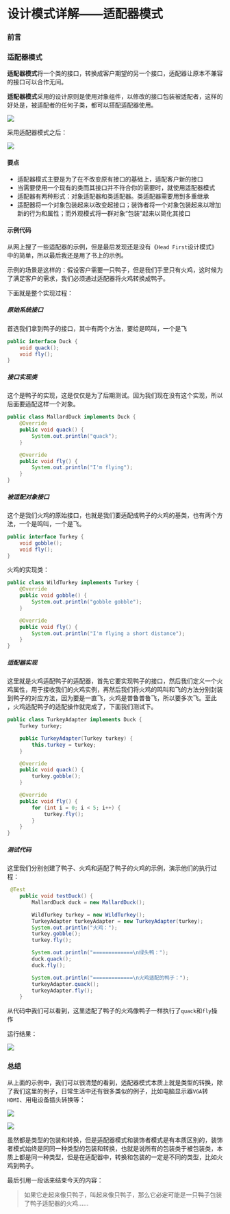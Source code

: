 # 设计模式详解——适配器模式

### 前言



### 适配器模式

**适配器模式**将一个类的接口，转换成客户期望的另一个接口，适配器让原本不兼容的接口可以合作无间。

**适配器模式**采用的设计原则是使用对象组件，以修改的接口包装被适配者，这样的好处是，被适配者的任何子类，都可以搭配适配器使用。

![](
https://syske-pic-bed.oss-cn-hangzhou.aliyuncs.com/imgs/images/20211013131240.png)

采用适配器模式之后：

![](
https://syske-pic-bed.oss-cn-hangzhou.aliyuncs.com/imgs/images/20211013131317.png)

#### 要点

- 适配器模式主要是为了在不改变原有接口的基础上，适配客户新的接口
- 当需要使用一个现有的类而其接口并不符合你的需要时，就使用适配器模式
- 适配器有两种形式：对象适配器和类适配器。类适配器需要用到多重继承
- 适配器将一个对象包装起来以改变起接口；装饰者将一个对象包装起来以增加新的行为和属性；而外观模式将一群对象“包装”起来以简化其接口



#### 示例代码

从网上搜了一些适配器的示例，但是最后发现还是没有《`Head First`设计模式》中的简单，所以最后我还是用了书上的示例。

示例的场景是这样的：假设客户需要一只鸭子，但是我们手里只有火鸡，这时候为了满足客户的需求，我们必须通过适配器将火鸡转换成鸭子。

下面就是整个实现过程：

##### 原始系统接口

首选我们拿到鸭子的接口，其中有两个方法，要给是鸣叫，一个是飞

```java
public interface Duck {
    void quack();
    void fly();
}
```

##### 接口实现类

这个是鸭子的实现，这是仅仅是为了后期测试。因为我们现在没有这个实现，所以后面要适配这样一个对象。

```java
public class MallardDuck implements Duck {
    @Override
    public void quack() {
        System.out.println("quack");
    }

    @Override
    public void fly() {
        System.out.println("I'm flying");
    }
}
```

##### 被适配对象接口

这个是我们火鸡的原始接口，也就是我们要适配成鸭子的火鸡的基类，也有两个方法，一个是鸣叫，一个是飞。

```java
public interface Turkey {
    void gobble();
    void fly();
}
```

火鸡的实现类：

```java
public class WildTurkey implements Turkey {
    @Override
    public void gobble() {
        System.out.println("gobble gobble");
    }

    @Override
    public void fly() {
        System.out.println("I'm flying a short distance");
    }
}
```

##### 适配器实现

这里就是火鸡适配鸭子的适配器，首先它要实现鸭子的接口，然后我们定义一个火鸡属性，用于接收我们的火鸡实例，再然后我们将火鸡的鸣叫和飞的方法分别封装到鸭子的对应方法，因为要是一直飞，火鸡是普鲁普鲁飞，所以要多次飞。至此 ，火鸡适配鸭子的适配操作就完成了，下面我们测试下。

```java
public class TurkeyAdapter implements Duck {
    Turkey turkey;

    public TurkeyAdapter(Turkey turkey) {
        this.turkey = turkey;
    }

    @Override
    public void quack() {
        turkey.gobble();
    }

    @Override
    public void fly() {
        for (int i = 0; i < 5; i++) {
            turkey.fly();
        }
    }
}
```

##### 测试代码

这里我们分别创建了鸭子、火鸡和适配了鸭子的火鸡的示例，演示他们的执行过程：

```java
 @Test
    public void testDuck() {
        MallardDuck duck = new MallardDuck();

        WildTurkey turkey = new WildTurkey();
        TurkeyAdapter turkeyAdapter = new TurkeyAdapter(turkey);
        System.out.println("火鸡：");
        turkey.gobble();
        turkey.fly();

        System.out.println("=============\n绿头鸭：");
        duck.quack();
        duck.fly();

        System.out.println("=============\n火鸡适配的鸭子：");
        turkeyAdapter.quack();
        turkeyAdapter.fly();
    }
```

从代码中我们可以看到，这里适配了鸭子的火鸡像鸭子一样执行了`quack`和`fly`操作

运行结果：

![](
https://syske-pic-bed.oss-cn-hangzhou.aliyuncs.com/imgs/blog/20211013212435.png)



### 总结

从上面的示例中，我们可以很清楚的看到，适配器模式本质上就是类型的转换，除了我们这里的例子，日常生活中还有很多类似的例子，比如电脑显示器`VGA`转`HDMI`、用电设备插头转换等：

![](
https://syske-pic-bed.oss-cn-hangzhou.aliyuncs.com/imgs/blog/20211013213315.png)

![](
https://syske-pic-bed.oss-cn-hangzhou.aliyuncs.com/imgs/blog/20211013213454.png)

虽然都是类型的包装和转换，但是适配器模式和装饰者模式是有本质区别的，装饰者模式始终是同同一种类型的包装和转换，也就是说所有的包装类于被包装类，本质上都是同一种类型，但是在适配器中，转换和包装的一定是不同的类型，比如火鸡到鸭子。

最后引用一段话来结束今天的内容：

> 如果它走起来像只鸭子，叫起来像只鸭子，那么它~~必定~~可能是一只~~鸭子~~包装了鸭子适配器的火鸡……